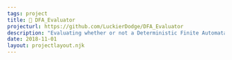 ```yaml
---
tags: project
title: 🔢 DFA_Evaluator
projecturl: https://github.com/LuckierDodge/DFA_Evaluator
description: "Evaluating whether or not a Deterministic Finite Automata accepts or rejects different words."
date: 2018-11-01
layout: projectlayout.njk
---
```

